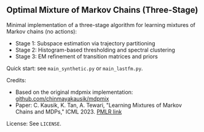 ## Optimal Mixture of Markov Chains (Three-Stage)

Minimal implementation of a three-stage algorithm for learning mixtures of Markov chains (no actions):
- Stage 1: Subspace estimation via trajectory partitioning
- Stage 2: Histogram-based thresholding and spectral clustering
- Stage 3: EM refinement of transition matrices and priors

Quick start: see `main_synthetic.py` or `main_lastfm.py`.

Credits:
- Based on the original mdpmix implementation: [github.com/chinmayakausik/mdpmix](https://github.com/chinmayakausik/mdpmix)
- Paper: C. Kausik, K. Tan, A. Tewari, "Learning Mixtures of Markov Chains and MDPs," ICML 2023. [PMLR link](https://proceedings.mlr.press/v202/kausik23a.html)

License: See `LICENSE`.

